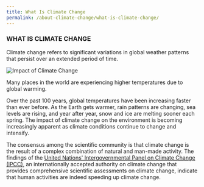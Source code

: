 ```yaml
---
title: What Is Climate Change
permalink: /about-climate-change/what-is-climate-change/
---
```


### WHAT IS CLIMATE CHANGE

Climate change refers to significant variations in global weather patterns that persist over an extended period of time.

![Impact of Climate Change](https://www.nccs.gov.sg/images/default-source/default-album/impact-of-climate-change.jpg "Impact of Climate Change")

Many places in the world are experiencing higher temperatures due to global warming.

Over the past 100 years, global temperatures have been increasing faster than ever before. As the Earth gets warmer, rain patterns are changing, sea levels are rising, and year after year, snow and ice are melting sooner each spring. The impact of climate change on the environment is becoming increasingly apparent as climate conditions continue to change and intensify.

The consensus among the scientific community is that climate change is the result of a complex combination of natural and man-made activity. The findings of the  [United Nations' Intergovernmental Panel on Climate Change (IPCC)](http://www.ipcc.ch/), an internationally accepted authority on climate change that provides comprehensive scientific assessments on climate change, indicate that human activities are indeed speeding up climate change.
